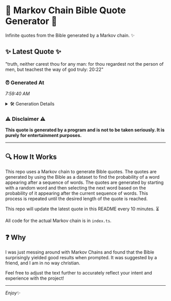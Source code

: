 # 📖 Markov Chain Bible Quote Generator 📖

Infinite quotes from the Bible generated by a Markov chain. ✨

## ✨ Latest Quote ✨
"truth, neither carest thou for any man: for thou regardest not the person of men, but teachest the way of god truly: 20:22"

### ⏰ Generated At
*7:59:40 AM*

<details>
    <summary>🛠️ Generation Details</summary>
    <p>
        <strong>🌱 Seed:</strong> truth,<br>
        <strong>🔄 Iterations:</strong> 22<br>
        <strong>📜 Context History:</strong><br>[ truth, ]: neither<br>[ truth,, neither ]: carest<br>[ truth,, neither, carest ]: thou<br>[ truth,, neither, carest, thou ]: for<br>[ truth,, neither, carest, thou, for ]: any<br>[ truth,, neither, carest, thou, for, any ]: man:<br>[ neither, carest, thou, for, any, man: ]: for<br>[ carest, thou, for, any, man:, for ]: thou<br>[ thou, for, any, man:, for, thou ]: regardest<br>[ for, any, man:, for, thou, regardest ]: not<br>[ any, man:, for, thou, regardest, not ]: the<br>[ man:, for, thou, regardest, not, the ]: person<br>[ for, thou, regardest, not, the, person ]: of<br>[ thou, regardest, not, the, person, of ]: men,<br>[ regardest, not, the, person, of, men, ]: but<br>[ not, the, person, of, men,, but ]: teachest<br>[ the, person, of, men,, but, teachest ]: the<br>[ person, of, men,, but, teachest, the ]: way<br>[ of, men,, but, teachest, the, way ]: of<br>[ men,, but, teachest, the, way, of ]: god<br>[ but, teachest, the, way, of, god ]: truly:<br>[ teachest, the, way, of, god, truly: ]: 20:22<br>
    </p>
</details>

### ⚠️ Disclaimer ⚠️
**This quote is generated by a program and is not to be taken seriously. It is purely for entertainment purposes.**

---

## 🔍 How It Works

This repo uses a Markov chain to generate Bible quotes. The quotes are generated by using the Bible as a dataset to find the probability of a word appearing after a sequence of words. The quotes are generated by starting with a random word and then selecting the next word based on the probability of it appearing after the current sequence of words. This process is repeated until the desired length of the quote is reached.

This repo will update the latest quote in this README every 10 minutes. ⏳

All code for the actual Markov chain is in `index.ts`.

## ❓ Why

I was just messing around with Markov Chains and found that the Bible surprisingly yielded good results when prompted. 
It was suggested by a friend, and I am in no way christian.

Feel free to adjust the text further to accurately reflect your intent and experience with the project!

---

*Enjoy*✨
